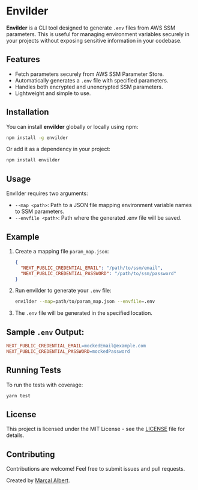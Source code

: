 # Envilder

**Envilder** is a CLI tool designed to generate `.env` files from AWS SSM parameters. This is useful for managing environment variables securely in your projects without exposing sensitive information in your codebase.

## Features

- Fetch parameters securely from AWS SSM Parameter Store.
- Automatically generates a `.env` file with specified parameters.
- Handles both encrypted and unencrypted SSM parameters.
- Lightweight and simple to use.

## Installation

You can install **envilder** globally or locally using npm:

```bash
npm install -g envilder
```

Or add it as a dependency in your project:

```bash
npm install envilder
```

## Usage

Envilder requires two arguments:

- `--map <path>`: Path to a JSON file mapping environment variable names to SSM parameters.
- `--envfile <path>`: Path where the generated .env file will be saved.

## Example

1. Create a mapping file `param_map.json`:

    ```json
    {
      "NEXT_PUBLIC_CREDENTIAL_EMAIL": "/path/to/ssm/email",
      "NEXT_PUBLIC_CREDENTIAL_PASSWORD": "/path/to/ssm/password"
    }
    ```

2. Run envilder to generate your `.env` file:

    ```bash
    envilder --map=path/to/param_map.json --envfile=.env
    ```

3. The `.env` file will be generated in the specified location.

## Sample `.env` Output:

```makefile
NEXT_PUBLIC_CREDENTIAL_EMAIL=mockedEmail@example.com
NEXT_PUBLIC_CREDENTIAL_PASSWORD=mockedPassword
```

## Running Tests

To run the tests with coverage:

```bash
yarn test
```

## License

This project is licensed under the MIT License - see the [LICENSE](./LICENSE) file for details.

## Contributing

Contributions are welcome! Feel free to submit issues and pull requests.

Created by [Marçal Albert](https://github.com/macalbert).

